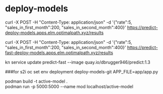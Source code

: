 # deploy-models



curl -X POST -H "Content-Type: application/json" -d  '{"rate":5, "sales_in_first_month":200, "sales_in_second_month":400}' https://predict-deploy-models.apps.elm.optimalpath.xyz/results

curl -X POST -H "Content-Type: application/json" -d  '{"rate":5, "sales_in_first_month":200, "sales_in_second_month":400}' https://predict-fast-deploy-models.apps.elm.optimalpath.xyz/results


kn service update predict-fast --image quay.io/dbrugger946/predict:1.3

###for s2i
oc set env deployment deploy-models-git  APP_FILE=app/app.py

podman build -t active-model .  
podman run  -p 5000:5000  --name mod localhost/active-model


